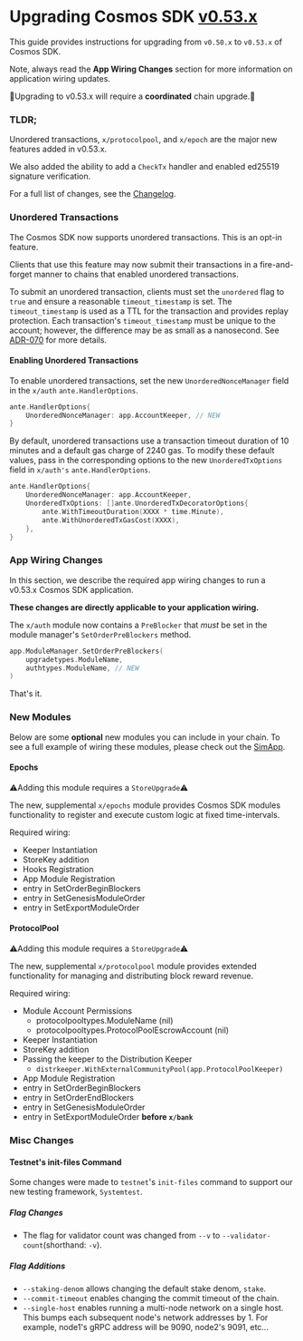 # Upgrading Cosmos SDK [v0.53.x](https://github.com/cosmos/cosmos-sdk/releases/tag/v0.53.0)

This guide provides instructions for upgrading from `v0.50.x` to `v0.53.x` of Cosmos SDK.

Note, always read the **App Wiring Changes** section for more information on application wiring updates.

🚨Upgrading to v0.53.x will require a **coordinated** chain upgrade.🚨

### TLDR;

Unordered transactions, `x/protocolpool`, and `x/epoch` are the major new features added in v0.53.x.

We also added the ability to add a `CheckTx` handler and enabled ed25519 signature verification.

For a full list of changes, see the [Changelog](https://github.com/cosmos/cosmos-sdk/blob/release/v0.53.x/CHANGELOG.md).

### Unordered Transactions

The Cosmos SDK now supports unordered transactions. This is an opt-in feature.

Clients that use this feature may now submit their transactions in a fire-and-forget manner to chains that enabled unordered transactions.

To submit an unordered transaction, clients must set the `unordered` flag to
`true` and ensure a reasonable `timeout_timestamp` is set. The `timeout_timestamp` is
used as a TTL for the transaction and provides replay protection. Each transaction's `timeout_timestamp` must be
unique to the account; however, the difference may be as small as a nanosecond. See [ADR-070](https://github.com/cosmos/cosmos-sdk/blob/main/docs/architecture/adr-070-unordered-transactions.md) for more details.

#### Enabling Unordered Transactions

To enable unordered transactions, set the new `UnorderedNonceManager` field in the `x/auth` `ante.HandlerOptions`.

```go
ante.HandlerOptions{
    UnorderedNonceManager: app.AccountKeeper, // NEW
}
```

By default, unordered transactions use a transaction timeout duration of 10 minutes and a default gas charge of 2240 gas.
To modify these default values, pass in the corresponding options to the new `UnorderedTxOptions` field in `x/auth's` `ante.HandlerOptions`.

```go
ante.HandlerOptions{
    UnorderedNonceManager: app.AccountKeeper,
    UnorderedTxOptions: []ante.UnorderedTxDecoratorOptions{
        ante.WithTimeoutDuration(XXXX * time.Minute),
        ante.WithUnorderedTxGasCost(XXXX),
    },
}	
```

### App Wiring Changes

In this section, we describe the required app wiring changes to run a v0.53.x Cosmos SDK application.

**These changes are directly applicable to your application wiring.**

The `x/auth` module now contains a `PreBlocker` that _must_ be set in the module manager's `SetOrderPreBlockers` method.

```go
app.ModuleManager.SetOrderPreBlockers(
    upgradetypes.ModuleName,
    authtypes.ModuleName, // NEW
)
```

That's it.

### New Modules

Below are some **optional** new modules you can include in your chain. 
To see a full example of wiring these modules, please check out the [SimApp](https://github.com/cosmos/cosmos-sdk/blob/release/v0.53.x/simapp/app.go).

#### Epochs

⚠️Adding this module requires a `StoreUpgrade`⚠️

The new, supplemental `x/epochs` module provides Cosmos SDK modules functionality to register and execute custom logic at fixed time-intervals.

Required wiring:
- Keeper Instantiation
- StoreKey addition
- Hooks Registration 
- App Module Registration
- entry in SetOrderBeginBlockers
- entry in SetGenesisModuleOrder
- entry in SetExportModuleOrder

#### ProtocolPool

⚠️Adding this module requires a `StoreUpgrade`⚠️

The new, supplemental `x/protocolpool` module provides extended functionality for managing and distributing block reward revenue.

Required wiring:
- Module Account Permissions
  - protocolpooltypes.ModuleName (nil)
  - protocolpooltypes.ProtocolPoolEscrowAccount (nil)
- Keeper Instantiation
- StoreKey addition
- Passing the keeper to the Distribution Keeper
  - `distrkeeper.WithExternalCommunityPool(app.ProtocolPoolKeeper)`
- App Module Registration
- entry in SetOrderBeginBlockers
- entry in SetOrderEndBlockers
- entry in SetGenesisModuleOrder
- entry in SetExportModuleOrder **before `x/bank`**

### Misc Changes

#### Testnet's init-files Command

Some changes were made to `testnet`'s `init-files` command to support our new testing framework, `Systemtest`.

##### Flag Changes

- The flag for validator count was changed from `--v` to `--validator-count`(shorthand: `-v`).

##### Flag Additions
- `--staking-denom` allows changing the default stake denom, `stake`.
- `--commit-timeout` enables changing the commit timeout of the chain.
- `--single-host` enables running a multi-node network on a single host. This bumps each subsequent node's network addresses by 1. For example, node1's gRPC address will be 9090, node2's 9091, etc...